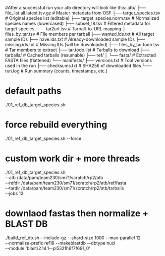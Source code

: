 #After a successful run your atb directory will look like this:
atb/
├── file_list.all.latest.tsv.gz      # Master metadata from OSF
├── target_species.tsv               # Original species list (editable)
├── target_species.norm.tsv          # Normalized species names (lowercased)
├── subset_18.tsv                    # Filtered metadata for target species
├── tar2url.tsv                      # Tarball-to-URL mapping
├── files_by_tar.tsv                 # File members per tarball
├── wanted.ids.txt                  # All target sample IDs
├── have.ids.txt                    # Already-downloaded sample IDs
├── missing.ids.txt                 # Missing IDs (will be downloaded)
├── files_by_tar.todo.tsv           # Tar members to extract
├── tar.todo.list                   # Tarballs to download
├── tarballs/                       # Cached tarballs (resumable)
├── ref/
│   └── fasta/                      # Extracted FASTA files (flattened)
└── manifests/
    ├── versions.txt               # Tool versions used in the run
    ├── checksums.txt              # SHA256 of downloaded files
    └── run.log                    # Run summary (counts, timestamps, etc.)

# default paths
./01_ref_db_target_species.sh

# force rebuild everything
./01_ref_db_target_species.sh --force

# custom work dir + more threads
./01_ref_db_target_species.sh \
  --atb /data/pam/team230/sm71/scratch/rp2/atb \
  --refdir /data/pam/team230/sm71/scratch/rp2/atb/ref/fasta \
  --tardir /data/pam/team230/sm71/scratch/rp2/atb/tarballs \
  --jobs 12
  
# downlaod fastas then normalize + BLAST DB
./build_ref_db.sh --include-gz --shard-size 1000 --max-parallel 12 \
  --normalize-prefix ref19 --makeblastdb --dbtype nucl \
  --module 'blast/2.14.1--pl5321h6f7f691_0'
